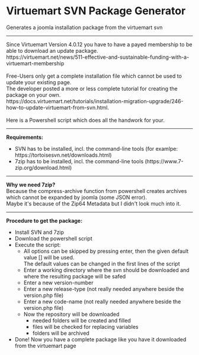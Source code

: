 # Virtuemart SVN Package Generator
Generates a joomla installation package from the virtuemart svn
<br>
<hr>
Since Virtuemart Version 4.0.12 you have to have a payed membership to be able to download an update package.<br>
https://virtuemart.net/news/511-effective-and-sustainable-funding-with-a-virtuemart-membership<br>
<br>
Free-Users only get a complete installation file which cannot be used to update your existing page.<br>
The developer posted a more or less complete tutorial for creating the package on your own.<br>
https://docs.virtuemart.net/tutorials/installation-migration-upgrade/246-how-to-update-virtuemart-from-svn.html.<br>
<br>
Here is a Powershell script which does all the handwork for your.<br>
<hr>
<b>Requirements:</b><br>
<ul>
  <li>SVN has to be installed, incl. the command-line tools (for examlpe: https://tortoisesvn.net/downloads.html)</li>
  <li>7zip has to be installed, incl. the command-line tools (https://www.7-zip.org/download.html)</li>
</ul>
<hr>
<b>Why we need 7zip?</b><br>
Because the compress-archive function from powershell creates archives which cannot be expanded by joomla (some JSON error).<br>
Maybe it's because of the Zip64 Metadata but I didn't look much into it.<br>
<hr>
<b>Procedure to get the package:</b><br>
<ul>
  <li>Install SVN and 7zip</li>
  <li>Download the powershell script</li>
  <li>Execute the script:
    <ul>
      <li>All options can be skipped by pressing enter, then the given default value [] will be used.<br>
      The default values can be changed in the first lines of the script</li>
      <li>Enter a working directory where the svn should be downloaded and where the resulting package will be safed</li>
      <li>Enter a new version-number</li>
      <li>Enter a new release-type (not really needed anywhere beside the version.php file)</li>
      <li>Enter a new code-name (not really needed anywhere beside the version.php file)</li>
      <li>Now the repository will be downloaded
        <ul>
          <li>needed folders will be created and filled</li>
          <li>files will be checked for replacing variables</li>
          <li>folders will be archived</li>
        </ul>
      </li>      
    </ul>
  </li>
  <li>Done! Now you have a complete package like you have it downloaded from the virtuemart page</li>





